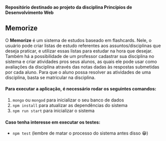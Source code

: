 **Repositório destinado ao projeto da disciplina Princípios de Desenvolvimento Web**

## Memorize
O **Memorize** é um sistema de estudos baseado em flashcards. Nele, o usuário pode criar listas de estudo referentes aos assuntos/disciplinas que deseja praticar, e utilizar essas listas para estudar na hora que desejar.
Também há a possibilidade de um professor cadastrar sua disciplina no sistema e criar atividades pros seus alunos, as quais ele pode usar como avaliações da disciplina através das notas dadas às respostas submetidas por cada aluno.
Para que o aluno possa resolver as atividades de uma disciplina, basta se matricular na disciplina.

#### Para executar a aplicação, é necessário rodar os seguintes comandos:

1. `mongo` ou `mongod` para inicializar o seu banco de dados
2. `npm install` para atualizar as dependências do sistema
3. `npm run start` para inicializar o sistema

#### Caso tenha interesse em executar os testes:

* `npm test` (lembre de matar o processo do sistema antes disso :grin:)
